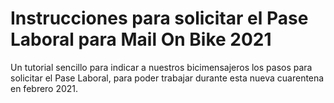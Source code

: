 # Instrucciones para solicitar el Pase Laboral para Mail On Bike 2021

Un tutorial sencillo para indicar a nuestros bicimensajeros los pasos para solicitar el Pase Laboral, para poder trabajar durante esta nueva cuarentena en febrero 2021.
